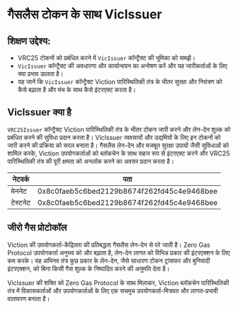 # गैसलैस टोकन के साथ VicIssuer

## शिक्षण उद्देश्य:

* VRC25 टोकनों को प्रबंधित करने में `VicIssuer` कॉन्ट्रैक्ट की भूमिका को समझें।
* `VicIssuer` कॉन्ट्रैक्ट की अवधारणा और कार्यान्वयन का अन्वेषण करें और यह जारीकर्ताओं के लिए क्या प्रभाव डालता है।
* यह जानें कि `VicIssuer` कॉन्ट्रैक्ट Viction पारिस्थितिकी तंत्र के भीतर सुरक्षा और नियंत्रण को कैसे बढ़ाता है और मंच के साथ कैसे इंटरएक्ट करता है।

## VicIssuer क्या है

`VRC25Issuer` कॉन्ट्रैक्ट Viction पारिस्थितिकी तंत्र के भीतर टोकन जारी करने और लेन-देन शुल्क को प्रबंधित करने की सुविधा प्रदान करता है। VicIssuer व्यवसायों और उद्यमियों के लिए इन टोकनों को जारी करने की प्रक्रिया को सरल बनाता है। गैसलैस लेन-देन और मजबूत सुरक्षा उपायों जैसी सुविधाओं को शामिल करके, Viction उपयोगकर्ताओं को ब्लॉकचेन के साथ सहज रूप से इंटरएक्ट करने और VRC25 पारिस्थितिकी तंत्र की पूरी क्षमता को अनलॉक करने का अवसर प्रदान करता है।

| नेटवर्क   | पता                                         |
| --------- | ------------------------------------------- |
| मेननेट   | 0x8c0faeb5c6bed2129b8674f262fd45c4e9468bee |
| टेस्टनेट   | 0x8c0faeb5c6bed2129b8674f262fd45c4e9468bee |

## जीरो गैस प्रोटोकॉल

Viction की उपयोगकर्ता-केंद्रितता की प्रतिबद्धता गैसलैस लेन-देन से परे जाती है। Zero Gas Protocol उपयोगकर्ता अनुभव को और बढ़ाता है, लेन-देन लागत को विभिन्न प्रकार की इंटरएक्शन के लिए कम करके। यह अभिनव तंत्र कुछ प्रकार के लेन-देन, जैसे साधारण टोकन ट्रांसफर और बुनियादी इंटरएक्शन, को बिना किसी गैस शुल्क के निष्पादित करने की अनुमति देता है।

VicIssuer की शक्ति को Zero Gas Protocol के साथ मिलाकर, Viction ब्लॉकचेन पारिस्थितिकी तंत्र में विकासकर्ताओं और उपयोगकर्ताओं के लिए एक सचमुच उपयोगकर्ता-मित्रवत और लागत-प्रभावी वातावरण बनाता है।